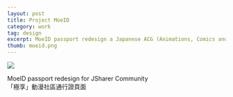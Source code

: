 ```yaml
---
layout: post
title: Project MoeID
category: work
tag: design
excerpt: MoeID passport redesign a Japanese ACG (Animations, Comics and Games) community
thumb: moeid.png
---
```


<p class=browser><img src="{{ site.file }}/moeid.png"></p>

<div class=txt>
  <p>MoeID passport redesign for JSharer Community<br>「極享」動漫社區通行證頁面</p>
</div>